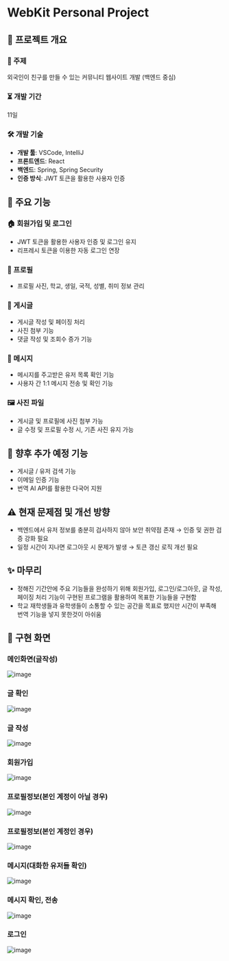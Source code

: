 # WebKit Personal Project

## 📌 프로젝트 개요

### 🎯 주제
외국인이 친구를 만들 수 있는 커뮤니티 웹사이트 개발 (백엔드 중심)

### ⏳ 개발 기간
11일

### 🛠️ 개발 기술
- **개발 툴**: VSCode, IntelliJ
- **프론트엔드**: React
- **백엔드**: Spring, Spring Security
- **인증 방식**: JWT 토큰을 활용한 사용자 인증

## 🔑 주요 기능

### 🏠 회원가입 및 로그인
- JWT 토큰을 활용한 사용자 인증 및 로그인 유지
- 리프레시 토큰을 이용한 자동 로그인 연장

### 📝 프로필
- 프로필 사진, 학교, 생일, 국적, 성별, 취미 정보 관리

### 📰 게시글
- 게시글 작성 및 페이징 처리
- 사진 첨부 기능
- 댓글 작성 및 조회수 증가 기능

### 💬 메시지
- 메시지를 주고받은 유저 목록 확인 기능
- 사용자 간 1:1 메시지 전송 및 확인 기능

### 🖼️ 사진 파일
- 게시글 및 프로필에 사진 첨부 가능
- 글 수정 및 프로필 수정 시, 기존 사진 유지 가능

## 🔮 향후 추가 예정 기능
- 게시글 / 유저 검색 기능
- 이메일 인증 기능
- 번역 AI API를 활용한 다국어 지원

## ⚠️ 현재 문제점 및 개선 방향
- 백엔드에서 유저 정보를 충분히 검사하지 않아 보안 취약점 존재 → 인증 및 권한 검증 강화 필요
- 일정 시간이 지나면 로그아웃 시 문제가 발생 → 토큰 갱신 로직 개선 필요

## ✨ 마무리
- 정해진 기간안에 주요 기능들을 완성하기 위해 회원가입, 로그인/로그아웃, 글 작성, 페이징 처리 기능이 구현된 프로그램을 활용하여 목표한 기능들을 구현함
- 학교 재학생들과 유학생들이 소통할 수 있는 공간을 목표로 했지만 시간이 부족해 번역 기능을 넣지 못한것이 아쉬움

## 📸 구현 화면
### 메인화면(글작성)
![image](https://github.com/user-attachments/assets/c17307e9-315f-4355-bd62-9a0bd49b7f60)
### 글 확인
![image](https://github.com/user-attachments/assets/74233af2-90bb-4571-a173-264ed5278782)
### 글 작성
![image](https://github.com/user-attachments/assets/c4dcc5cb-7fa7-4245-908b-03ff043adaa7)
### 회원가입
![image](https://github.com/user-attachments/assets/3e7f4a57-9e2e-4a5f-9b30-888d85bfde11)
### 프로필정보(본인 계정이 아닐 경우)
![image](https://github.com/user-attachments/assets/e3eebb80-86ee-4588-bff6-d2b9c84003ba)
### 프로필정보(본인 계정인 경우)
![image](https://github.com/user-attachments/assets/8ec00f35-75ec-4915-8249-4a0e73286442)
### 메시지(대화한 유저들 확인)
![image](https://github.com/user-attachments/assets/ead192eb-c1b6-495f-a610-22d0ec897162)
### 메시지 확인, 전송
![image](https://github.com/user-attachments/assets/2e6ca48e-a7f3-4cad-8e7d-56838989797d)
### 로그인
![image](https://github.com/user-attachments/assets/b3e04b91-0897-4c00-bfe0-ec21b0628f15)
